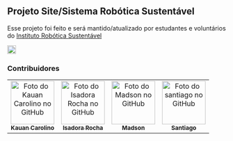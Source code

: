 ## Projeto Site/Sistema Robótica Sustentável

Esse projeto foi feito e será mantido/atualizado por estudantes e voluntários do [Instituto Robótica Sustentável](https://roboticasustentavel.org.br/) 

<a href="https://www.instagram.com/robotica_sustentavel" target="_blank">
  <img src="https://raw.githubusercontent.com/maurodesouza/profile-readme-generator/master/src/assets/icons/social/instagram/default.svg" width="20" height="20" alt="instagram logo"  />
</a>



### Contribuidores

<table>
  <tr>
    <td align="center">
      <a href="https://github.com/KauanCarolino">
        <img src="https://github.com/KauanCarolino.png" width="100px;" alt="Foto do Kauan Carolino no GitHub"/><br>
        <sub>
          <b>Kauan Carolino</b>
        </sub>
      </a>
    </td>
    <td align="center">
      <a href="https://github.com/Madsonosv">
        <img src="https://github.com/is-Isadora-Rocha.png" width="100px;" alt="Foto do Isadora Rocha no GitHub"/><br>
        <sub>
          <b>Isadora Rocha</b>
        </sub>
      </a>
    </td>
    <td align="center">
      <a href="https://github.com/Madsonosv">
        <img src="https://github.com/Madsonosv.png" width="100px;" alt="Foto do Madson no GitHub"/><br>
        <sub>
          <b>Madson</b>
        </sub>
      </a>
    </td>
     <td align="center">
      <a href="https://github.com/santiagoNogueira66">
        <img src="https://github.com/santiagoNogueira66.png" width="100px;" alt="Foto do santiago no GitHub"/><br>
        <sub>
          <b>Santiago</b>
        </sub>
      </a>
    </td>
  </tr>

    
</table>
